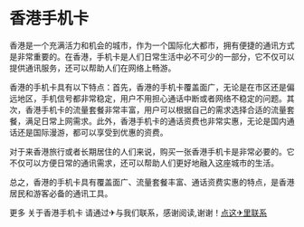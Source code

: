 # 香港手机卡

香港是一个充满活力和机会的城市，作为一个国际化大都市，拥有便捷的通讯方式是非常重要的。在香港，手机卡是人们日常生活中必不可少的一部分，它不仅可以提供通讯服务，还可以帮助人们在网络上畅游。

香港的手机卡具有以下特点：首先，香港的手机卡覆盖面广，无论是在市区还是偏远地区，手机信号都非常稳定，用户不用担心通话中断或者网络不稳定的问题。其次，香港手机卡的流量套餐非常丰富，用户可以根据自己的需求选择合适的流量套餐，满足日常上网需求。此外，香港手机卡的通话资费也非常实惠，无论是国内通话还是国际漫游，都可以享受到优惠的资费。

对于来香港旅行或者长期居住的人们来说，购买一张香港手机卡是非常必要的。它不仅可以方便日常的通讯需求，还可以帮助人们更好地融入这座城市的生活。

总之，香港的手机卡具有覆盖面广、流量套餐丰富、通话资费实惠的特点，是香港居民和游客必备的通讯工具。

更多 关于香港手机卡 请通过✈与我们联系，感谢阅读,谢谢！[点这✈里联系](https://lm.k02.cc)
